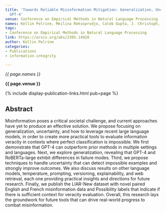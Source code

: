 ```yaml
---
title: 'Towards Reliable Misinformation Mitigation: Generalization, Uncertainty, and
  GPT-4'
venue: Conference on Empirical Methods in Natural Language Processing
names: Kellin Pelrine, Meilina Reksoprodjo, Caleb Gupta, J. Christoph, Reihaneh Rabbany
tags:
- Conference on Empirical Methods in Natural Language Processing
link: https://arxiv.org/abs/2305.14928
author: Kellin Pelrine
categories: 
- Publications
- information-integrity

---
```


*{{ page.names }}*

**{{ page.venue }}**

{% include display-publication-links.html pub=page %}

## Abstract

Misinformation poses a critical societal challenge, and current approaches have yet to produce an effective solution. We propose focusing on generalization, uncertainty, and how to leverage recent large language models, in order to create more practical tools to evaluate information veracity in contexts where perfect classification is impossible. We first demonstrate that GPT-4 can outperform prior methods in multiple settings and languages. Next, we explore generalization, revealing that GPT-4 and RoBERTa-large exhibit differences in failure modes. Third, we propose techniques to handle uncertainty that can detect impossible examples and strongly improve outcomes. We also discuss results on other language models, temperature, prompting, versioning, explainability, and web retrieval, each one providing practical insights and directions for future research. Finally, we publish the LIAR-New dataset with novel paired English and French misinformation data and Possibility labels that indicate if there is sufficient context for veracity evaluation. Overall, this research lays the groundwork for future tools that can drive real-world progress to combat misinformation.